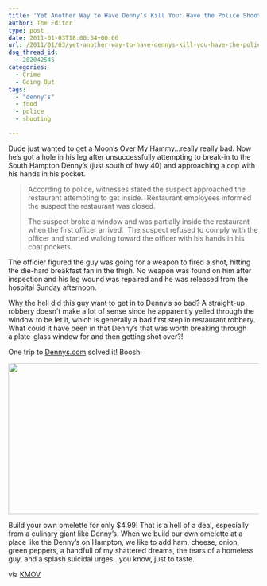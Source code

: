 ```yaml
---
title: 'Yet Another Way to Have Denny’s Kill You: Have the Police Shoot You in the Leg'
author: The Editor
type: post
date: 2011-01-03T18:00:34+00:00
url: /2011/01/03/yet-another-way-to-have-dennys-kill-you-have-the-police-shoot-you-in-the-leg/
dsq_thread_id:
  - 202042545
categories:
  - Crime
  - Going Out
tags:
  - "denny's"
  - food
  - police
  - shooting

---
```

Dude just wanted to get a Moon&#8217;s Over My Hammy&#8230;really really bad. Now he&#8217;s got a hole in his leg after unsuccessfully attempting to break-in to the South Hampton Denny&#8217;s (just south of hwy 40) and approaching a cop with his hands in his pocket.

> According to police, witnesses stated the suspect approached the restaurant attempting to get inside.  Restaurant employees informed the suspect the restaurant was closed.
> 
> The suspect broke a window and was partially inside the restaurant when the first officer arrived.  The suspect refused to comply with the officer and started walking toward the officer with his hands in his coat pockets.

The officier figured the guy was going for a weapon to fired a shot, hitting the die-hard breakfast fan in the thigh. No weapon was found on him after inspection and his leg wound was repaired and he was released from the hospital Sunday afternoon.

Why the hell did this guy want to get in to Denny&#8217;s so bad? A straight-up robbery doesn&#8217;t make a lot of sense since he apparently yelled through the window to be let it, which is generally a bad first step in restaurant robbery. What could it have been in that Denny&#8217;s that was worth breaking through a plate-glass window for and then getting shot over?!

One trip to <a href="http://dennys.com/en/find_dennys.aspx" target="_blank">Dennys.com</a> solved it! Boosh:

[<img class="aligncenter size-full wp-image-8443" title="hampton_dennys_specials" src="http://media.punchingkitty.com/wordpress/2011/01/hampton_dennys_specials.jpg" alt="" width="577" height="304" />][1]

Build your own omelette for only $4.99! That is a hell of a deal, especially from a culinary giant like Denny&#8217;s. When we build our own omelette at a place like the Denny&#8217;s on Hampton, we like to add ham, cheese, onion, green peppers, a handfull of my shattered dreams, the tears of a homeless guy, and a splash suicidal urges&#8230;you know, just to taste.

via <a href="http://www.kmov.com/news/local/Man-shot-in-leg-by-police-at-Dennys-112779349.html" target="_blank">KMOV</a>

 [1]: http://media.punchingkitty.com/wordpress/2011/01/hampton_dennys_specials.jpg